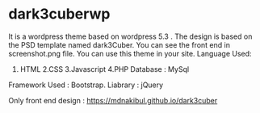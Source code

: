 # dark3cuberwp
It is a wordpress theme based on wordpress 5.3 . The design is based on the PSD template named dark3Cuber. You can see the front end in screenshot.png file. You can use this theme in your site.
Language Used:
1. HTML
2.CSS
3.Javascript
4.PHP
 Database : MySql
 
 Framework Used : Bootstrap.
 Liabrary : jQuery
 
 Only front end design : https://mdnakibul.github.io/dark3cuber
